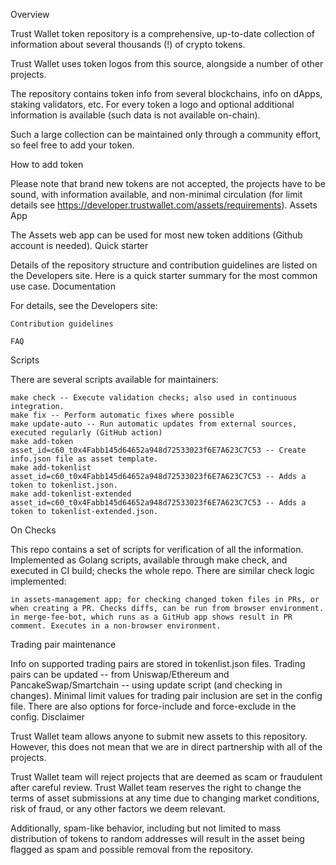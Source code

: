 Overview

Trust Wallet token repository is a comprehensive, up-to-date collection of information about several thousands (!) of crypto tokens.

Trust Wallet uses token logos from this source, alongside a number of other projects.

The repository contains token info from several blockchains, info on dApps, staking validators, etc. For every token a logo and optional additional information is available (such data is not available on-chain).

Such a large collection can be maintained only through a community effort, so feel free to add your token.

How to add token

Please note that brand new tokens are not accepted, the projects have to be sound, with information available, and non-minimal circulation (for limit details see https://developer.trustwallet.com/assets/requirements).
Assets App

The Assets web app can be used for most new token additions (Github account is needed).
Quick starter

Details of the repository structure and contribution guidelines are listed on the Developers site. Here is a quick starter summary for the most common use case.
Documentation

For details, see the Developers site:

    Contribution guidelines

    FAQ

Scripts

There are several scripts available for maintainers:

    make check -- Execute validation checks; also used in continuous integration.
    make fix -- Perform automatic fixes where possible
    make update-auto -- Run automatic updates from external sources, executed regularly (GitHub action)
    make add-token asset_id=c60_t0x4Fabb145d64652a948d72533023f6E7A623C7C53 -- Create info.json file as asset template.
    make add-tokenlist asset_id=c60_t0x4Fabb145d64652a948d72533023f6E7A623C7C53 -- Adds a token to tokenlist.json.
    make add-tokenlist-extended asset_id=c60_t0x4Fabb145d64652a948d72533023f6E7A623C7C53 -- Adds a token to tokenlist-extended.json.

On Checks

This repo contains a set of scripts for verification of all the information. Implemented as Golang scripts, available through make check, and executed in CI build; checks the whole repo. There are similar check logic implemented:

    in assets-management app; for checking changed token files in PRs, or when creating a PR. Checks diffs, can be run from browser environment.
    in merge-fee-bot, which runs as a GitHub app shows result in PR comment. Executes in a non-browser environment.

Trading pair maintenance

Info on supported trading pairs are stored in tokenlist.json files. Trading pairs can be updated -- from Uniswap/Ethereum and PancakeSwap/Smartchain -- using update script (and checking in changes). Minimal limit values for trading pair inclusion are set in the config file. There are also options for force-include and force-exclude in the config.
Disclaimer

Trust Wallet team allows anyone to submit new assets to this repository. However, this does not mean that we are in direct partnership with all of the projects.

Trust Wallet team will reject projects that are deemed as scam or fraudulent after careful review. Trust Wallet team reserves the right to change the terms of asset submissions at any time due to changing market conditions, risk of fraud, or any other factors we deem relevant.

Additionally, spam-like behavior, including but not limited to mass distribution of tokens to random addresses will result in the asset being flagged as spam and possible removal from the repository.
